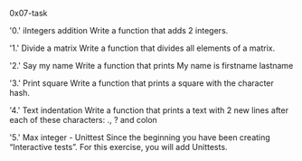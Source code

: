 0x07-task

'0.' iIntegers addition
Write a function that adds 2 integers.

'1.' Divide a matrix
Write a function that divides all elements of a matrix.

'2.' Say my name
Write a function that prints My name is firstname lastname

'3.' Print square
Write a function that prints a square with the character hash.

'4.' Text indentation
Write a function that prints a text with 2 new lines after
each of these characters: ., ? and colon

'5.' Max integer - Unittest
Since the beginning you have been creating “Interactive tests”.
For this exercise, you will add Unittests.
